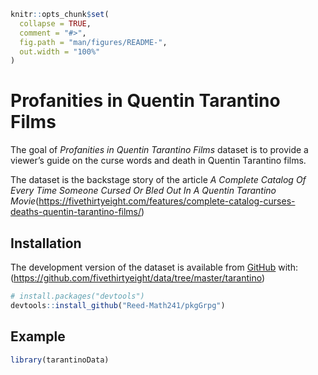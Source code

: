 
<!-- README.md is generated from README.Rmd. Please edit that file -->

<!-- You'll still need to render `README.Rmd` regularly, to keep `README.md` up-to-date. `devtools::build_readme()` is handy for this.  -->

``` r
knitr::opts_chunk$set(
  collapse = TRUE,
  comment = "#>",
  fig.path = "man/figures/README-",
  out.width = "100%"
)
```

# Profanities in Quentin Tarantino Films

<!-- badges: start -->

<!-- badges: end -->

The goal of *Profanities in Quentin Tarantino Films* dataset is to
provide a viewer’s guide on the curse words and death in Quentin
Tarantino films.

The dataset is the backstage story of the article *A Complete Catalog Of
Every Time Someone Cursed Or Bled Out In A Quentin Tarantino
Movie*(<https://fivethirtyeight.com/features/complete-catalog-curses-deaths-quentin-tarantino-films/>)

## Installation

The development version of the dataset is available from
[GitHub](https://github.com) with:
(<https://github.com/fivethirtyeight/data/tree/master/tarantino>)

``` r
# install.packages("devtools")
devtools::install_github("Reed-Math241/pkgGrpg")
```

## Example

``` r
library(tarantinoData)
```
